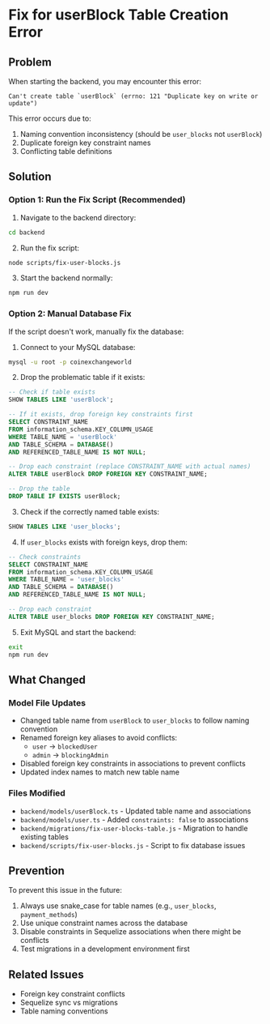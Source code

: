 # Fix for userBlock Table Creation Error

## Problem
When starting the backend, you may encounter this error:
```
Can't create table `userBlock` (errno: 121 "Duplicate key on write or update")
```

This error occurs due to:
1. Naming convention inconsistency (should be `user_blocks` not `userBlock`)
2. Duplicate foreign key constraint names
3. Conflicting table definitions

## Solution

### Option 1: Run the Fix Script (Recommended)

1. Navigate to the backend directory:
```bash
cd backend
```

2. Run the fix script:
```bash
node scripts/fix-user-blocks.js
```

3. Start the backend normally:
```bash
npm run dev
```

### Option 2: Manual Database Fix

If the script doesn't work, manually fix the database:

1. Connect to your MySQL database:
```bash
mysql -u root -p coinexchangeworld
```

2. Drop the problematic table if it exists:
```sql
-- Check if table exists
SHOW TABLES LIKE 'userBlock';

-- If it exists, drop foreign key constraints first
SELECT CONSTRAINT_NAME 
FROM information_schema.KEY_COLUMN_USAGE 
WHERE TABLE_NAME = 'userBlock' 
AND TABLE_SCHEMA = DATABASE()
AND REFERENCED_TABLE_NAME IS NOT NULL;

-- Drop each constraint (replace CONSTRAINT_NAME with actual names)
ALTER TABLE userBlock DROP FOREIGN KEY CONSTRAINT_NAME;

-- Drop the table
DROP TABLE IF EXISTS userBlock;
```

3. Check if the correctly named table exists:
```sql
SHOW TABLES LIKE 'user_blocks';
```

4. If `user_blocks` exists with foreign keys, drop them:
```sql
-- Check constraints
SELECT CONSTRAINT_NAME 
FROM information_schema.KEY_COLUMN_USAGE 
WHERE TABLE_NAME = 'user_blocks' 
AND TABLE_SCHEMA = DATABASE()
AND REFERENCED_TABLE_NAME IS NOT NULL;

-- Drop each constraint
ALTER TABLE user_blocks DROP FOREIGN KEY CONSTRAINT_NAME;
```

5. Exit MySQL and start the backend:
```bash
exit
npm run dev
```

## What Changed

### Model File Updates
- Changed table name from `userBlock` to `user_blocks` to follow naming convention
- Renamed foreign key aliases to avoid conflicts:
  - `user` → `blockedUser`
  - `admin` → `blockingAdmin`
- Disabled foreign key constraints in associations to prevent conflicts
- Updated index names to match new table name

### Files Modified
- `backend/models/userBlock.ts` - Updated table name and associations
- `backend/models/user.ts` - Added `constraints: false` to associations
- `backend/migrations/fix-user-blocks-table.js` - Migration to handle existing tables
- `backend/scripts/fix-user-blocks.js` - Script to fix database issues

## Prevention
To prevent this issue in the future:
1. Always use snake_case for table names (e.g., `user_blocks`, `payment_methods`)
2. Use unique constraint names across the database
3. Disable constraints in Sequelize associations when there might be conflicts
4. Test migrations in a development environment first

## Related Issues
- Foreign key constraint conflicts
- Sequelize sync vs migrations
- Table naming conventions